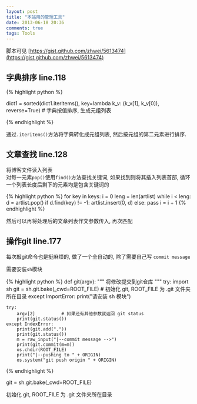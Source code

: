 ```yaml
---
layout: post
title: "本站用的管理工具"
date: 2013-06-18 20:36
comments: true
tags: Tools
---
```


脚本可见 [https://gist.github.com/zhwei/5613474](https://gist.github.com/zhwei/5613474)  


## 字典排序 line.118

{% highlight python %}

dict1 = sorted(dict1.iteritems(),
    key=lambda k_v: (k_v[1], k_v[0]),
    reverse=True)  # 字典按值排序, 生成元组列表

{% endhighlight %}

通过`.iteritems()`方法将字典转化成元组列表, 然后按元组的第二元素进行排序.

## 文章查找  line.128

将博客文件读入列表  
对每一元素`pop()`使用`find()`方法查找关键词, 如果找到则将其插入列表首部, 循环一个列表长度后剩下的元素均是包含关键词的

{% highlight python %}
  for key in keys:
    i = 0
    leng = len(artlist)
    while i < leng:
        d = artlist.pop()
        if d.find(key) != -1:
            artlist.insert(0, d)
        else:
            pass
        i = i + 1
{% endhighlight %}

然后可以再将处理后的文章列表作文参数传入, 再次匹配


## 操作git line.177

每次敲git命令也是挺麻烦的, 做了一个全自动的, 除了需要自己写 `commit message`  

需要安装`sh`模块

{% highlight python %}
def git(argv):
    """
    将修改提交到git仓库
    """
    try:
        import sh
        git = sh.git.bake(_cwd=ROOT_FILE)  # 初始化 git, ROOT_FILE 为 .git 文件夹所在目录
    except ImportError:
        print("请安装 sh 模块")
 
    try:
        argv[2]          # 如果还有其他参数就返回 git status
        print(git.status())
    except IndexError:
        print(git.add("."))
        print(git.status())
        m = raw_input("|--commit message -->")
        print(git.commit(m=m))
        os.chdir(ROOT_FILE)
        print("|--pushing to " + ORIGIN)
        os.system("git push origin " + ORIGIN)
{% endhighlight %}

  git = sh.git.bake(_cwd=ROOT_FILE)  

初始化 git, ROOT_FILE 为 .git 文件夹所在目录
